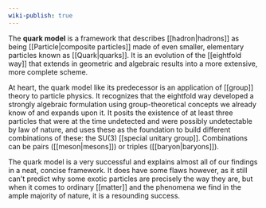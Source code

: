 ```yaml
---
wiki-publish: true
---
```

The **quark model** is a framework that describes [[hadron|hadrons]] as being [[Particle|composite particles]] made of even smaller, elementary particles known as [[Quark|quarks]]. It is an evolution of the [[eightfold way]] that extends in geometric and algebraic results into a more extensive, more complete scheme.

At heart, the quark model like its predecessor is an application of [[group]] theory to particle physics. It recognizes that the eightfold way developed a strongly algebraic formulation using group-theoretical concepts we already know of and expands upon it. It posits the existence of at least three particles that were at the time undetected and were possibly undetectable by law of nature, and uses these as the foundation to build different combinations of these: the $\text{SU}(3)$ [[special unitary group]]. Combinations can be pairs ([[meson|mesons]]) or triples ([[baryon|baryons]]).

The quark model is a very successful and explains almost all of our findings in a neat, concise framework. It does have some flaws however, as it still can't predict why some exotic particles are precisely the way they are, but when it comes to ordinary [[matter]] and the phenomena we find in the ample majority of nature, it is a resounding success.